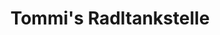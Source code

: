 ---
title: "Tommi's Radltankstelle"
url: /fuerstenfeldbruck/tommis-radltankstelle/
shop: Fahrrad
---